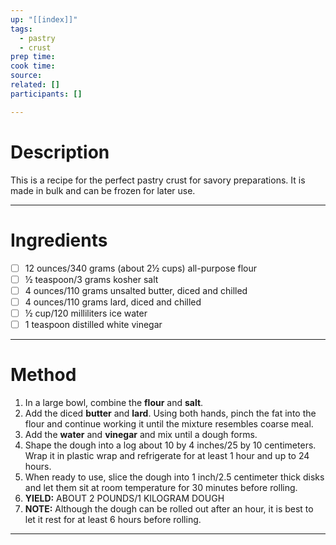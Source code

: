 ```yaml
---
up: "[[index]]"
tags:
  - pastry
  - crust
prep time: 
cook time: 
source: 
related: []
participants: []

---
```

# Description
This is a recipe for the perfect pastry crust for savory preparations. It is made in bulk and can be frozen for later use.

---

# Ingredients
- [ ] 12 ounces/340 grams (about 2½ cups) all-purpose flour
- [ ] ½ teaspoon/3 grams kosher salt
- [ ] 4 ounces/110 grams unsalted butter, diced and chilled
- [ ] 4 ounces/110 grams lard, diced and chilled
- [ ] ½ cup/120 milliliters ice water
- [ ] 1 teaspoon distilled white vinegar

---

# Method
1. In a large bowl, combine the **flour** and **salt**.
2. Add the diced **butter** and **lard**. Using both hands, pinch the fat into the flour and continue working it until the mixture resembles coarse meal.
3. Add the **water** and **vinegar** and mix until a dough forms.
4. Shape the dough into a log about 10 by 4 inches/25 by 10 centimeters. Wrap it in plastic wrap and refrigerate for at least 1 hour and up to 24 hours.
5. When ready to use, slice the dough into 1 inch/2.5 centimeter thick disks and let them sit at room temperature for 30 minutes before rolling.
6. **YIELD:** ABOUT 2 POUNDS/1 KILOGRAM DOUGH
7. **NOTE:** Although the dough can be rolled out after an hour, it is best to let it rest for at least 6 hours before rolling.

---